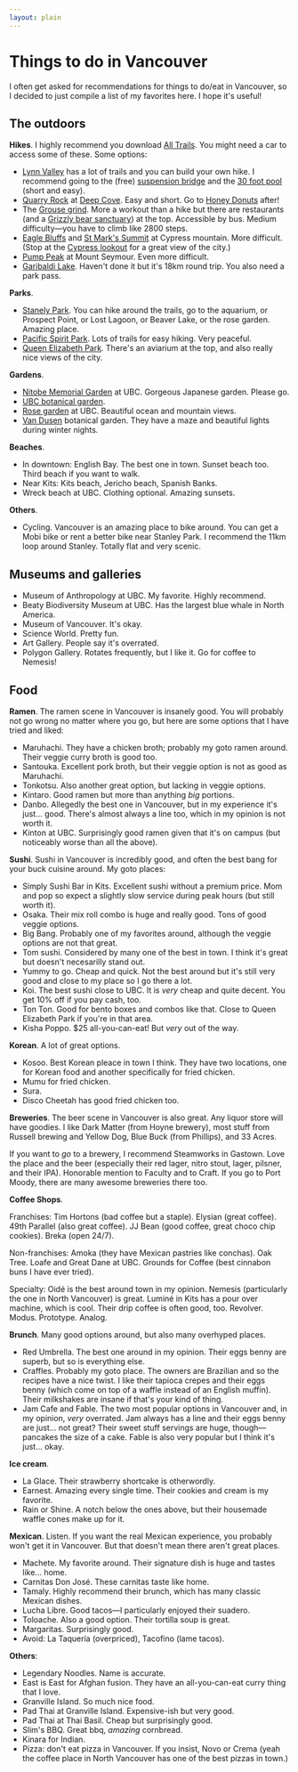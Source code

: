```yaml
---
layout: plain
---
```

# Things to do in Vancouver

I often get asked for recommendations
for things to do/eat in Vancouver,
so I decided to just compile a list of my favorites here.
I hope it's useful!

## The outdoors

**Hikes**.
I highly recommend you download [All Trails](https://www.alltrails.com/).
You might need a car to access some of these.
Some options:
- [Lynn Valley](https://www.alltrails.com/parks/canada/british-columbia/lynn-headwaters-regional-park) 
has a lot of trails and you can build your own hike.
I recommend going to the (free) 
[suspension bridge](https://lynncanyon.ca/tour/suspension-bridge/)
and the [30 foot pool](https://lynncanyon.ca/30-foot-pool/)
(short and easy).
- [Quarry Rock](https://www.alltrails.com/trail/canada/british-columbia/quarry-rock-baden-powell-from-deep-cove) 
at [Deep Cove](https://maps.app.goo.gl/wySk4U4FNjPczMDP8).
Easy and short. Go to [Honey Donuts](https://honeydoughnuts.com/) after!
- The [Grouse grind](https://www.grousemountain.com/grousegrind).
More a workout than a hike but there are restaurants 
(and a [Grizzly bear sanctuary](https://www.grousemountain.com/wildlife-refuge))
at the top. Accessible by bus.
Medium difficulty&mdash;you have to climb like 2800 steps.
- [Eagle Bluffs](https://www.alltrails.com/trail/canada/british-columbia/eagleridge-bluffs-via-black-mountain-trail)
and [St Mark's Summit](https://www.alltrails.com/trail/canada/british-columbia/saint-marks-summit)
at Cypress mountain. More difficult. 
(Stop at the [Cypress lookout](https://g.co/kgs/5rmiJ5P)
for a great view of the city.)
- [Pump Peak](https://www.alltrails.com/trail/canada/british-columbia/pump-peak)
at Mount Seymour. Even more difficult.
- [Garibaldi Lake](https://www.alltrails.com/trail/canada/british-columbia/garibaldi-lake--2).
Haven't done it but it's 18km round trip. You also need a park pass.

**Parks**.
- [Stanely Park](https://vancouver.ca/parks-recreation-culture/stanley-park.aspx). 
You can hike around the trails,
go to the aquarium,
or Prospect Point,
or Lost Lagoon,
or Beaver Lake,
or the rose garden. Amazing place.
- [Pacific Spirit Park](https://metrovancouver.org/services/regional-parks/park/pacific-spirit-regional-park).
Lots of trails for easy hiking.
Very peaceful.
- [Queen Elizabeth Park](https://vancouver.ca/parks-recreation-culture/queen-elizabeth-park.aspx).
There's an aviarium at the top,
and also really nice views of the city.

**Gardens**.
- [Nitobe Memorial Garden](https://botanicalgarden.ubc.ca/visit/nitobe-memorial-garden/) at UBC.
Gorgeous Japanese garden. Please go.
- [UBC botanical garden](https://botanicalgarden.ubc.ca/).
- [Rose garden](https://visit.ubc.ca/see-and-do/gardens-and-nature/ubc-rose-garden/) at UBC. 
Beautiful ocean and mountain views.
- [Van Dusen](https://vancouver.ca/parks-recreation-culture/vandusen-botanical-garden.aspx) 
botanical garden. They have a maze and beautiful lights during winter nights.

**Beaches**.
- In downtown: English Bay. The best one in town. 
Sunset beach too. Third beach if you want to walk.
- Near Kits: Kits beach, Jericho beach, Spanish Banks. 
- Wreck beach at UBC. Clothing optional. Amazing sunsets.

**Others**.
- Cycling. Vancouver is an amazing place to bike around.
You can get a Mobi bike
or rent a better bike near Stanley Park.
I recommend the 11km loop around Stanley.
Totally flat and very scenic.

## Museums and galleries
- Museum of Anthropology at UBC. My favorite. Highly recommend.
- Beaty Biodiversity Museum at UBC. Has the largest blue whale in North America.
- Museum of Vancouver. It's okay.
- Science World. Pretty fun.
- Art Gallery. People say it's overrated.
- Polygon Gallery. Rotates frequently, but I like it. Go for coffee to Nemesis!


## Food

**Ramen**.
The ramen scene in Vancouver is insanely good.
You will probably not go wrong no matter where you go,
but here are some options that I have tried and liked:
- Maruhachi. They have a chicken broth; probably my goto ramen around. 
Their veggie curry broth is good too.
- Santouka. Excellent pork broth, but their veggie option is not as good as Maruhachi.
- Tonkotsu. Also another great option, but lacking in veggie options.
- Kintaro. Good ramen but more than anything *big* portions.
- Danbo. Allegedly the best one in Vancouver, but in my experience it's just... good. 
There's almost always a line too, which in my opinion is not worth it.
- Kinton at UBC. Surprisingly good ramen given that it's on campus 
(but noticeably worse than all the above).

**Sushi**.
Sushi in Vancouver is incredibly good, 
and often the best bang for your buck cuisine around.
My goto places:
- Simply Sushi Bar in Kits. Excellent sushi without a premium price.
Mom and pop so expect a slightly slow service during peak hours 
(but still worth it).
- Osaka. Their mix roll combo is huge and really good. Tons of good veggie options.
- Big Bang. Probably one of my favorites around, 
although the veggie options are not that great.
- Tom sushi. Considered by many one of the best in town. 
I think it's great but doesn't necesarilly stand out.
- Yummy to go. Cheap and quick. 
Not the best around but it's still very good and close to my place so I go there a lot.
- Koi. The best sushi close to UBC. It is *very* cheap and quite decent.
You get 10% off if you pay cash, too.
- Ton Ton. Good for bento boxes and combos like that. 
Close to Queen Elizabeth Park if you're in that area.
- Kisha Poppo. $25 all-you-can-eat! But *very* out of the way.

**Korean**.
A lot of great options.
- Kosoo. Best Korean pleace in town I think.
They have two locations, one for Korean food and another
specifically for fried chicken.
- Mumu for fried chicken.
- Sura.
- Disco Cheetah has good fried chicken too.

**Breweries**.
The beer scene in Vancouver is also great.
Any liquor store will have goodies.
I like Dark Matter (from Hoyne brewery),
most stuff from Russell brewing
and Yellow Dog,
Blue Buck (from Phillips),
and 33 Acres.

If you want to *go* to a brewery,
I recommend Steamworks in Gastown. Love the place and the beer
(especially their red lager, nitro stout, lager, pilsner, and their IPA).
Honorable mention to Faculty and to Craft.
If you go to Port Moody, there are many awesome breweries there too.


**Coffee Shops**.

Franchises:
Tim Hortons (bad coffee but a staple).
Elysian (great coffee).
49th Parallel (also great coffee).
JJ Bean (good coffee, great choco chip cookies).
Breka (open 24/7).

Non-franchises:
Amoka (they have Mexican pastries like conchas).
Oak Tree. Loafe and Great Dane at UBC.
Grounds for Coffee (best cinnabon buns I have ever tried).

Specialty: Oidé is the best around town in my opinion.
Nemesis (particularly the one in North Vancouver) is great.
Luminé in Kits has a pour over machine, which is cool. 
Their drip coffee is often good, too.
Revolver. Modus. Prototype. Analog.

**Brunch**.
Many good options around,
but also many overhyped places.
- Red Umbrella. The best one around in my opinion.
Their eggs benny are superb, but so is everything else.
- Craffles. Probably my goto place. The owners are Brazilian
and so the recipes have a nice twist.
I like their tapioca crepes and their eggs benny 
(which come on top of a waffle instead of an English muffin).
Their milkshakes are insane if that's your kind of thing.
- Jam Cafe and Fable. The two most popular options in Vancouver and,
in my opinion, *very* overrated.
Jam always has a line and their eggs benny are just... not great?
Their sweet stuff servings are huge, though&mdash;pancakes the size of a cake.
Fable is also very popular but I think it's just... okay.

**Ice cream**.
- La Glace. Their strawberry shortcake is otherwordly.
- Earnest. Amazing every single time. Their cookies and cream is my favorite.
- Rain or Shine. A notch below the ones above,
but their housemade waffle cones make up for it.

**Mexican**.
Listen. If you want the real Mexican experience,
you probably won't get it in Vancouver.
But that doesn't mean there aren't great places.
- Machete. My favorite around. Their signature dish is huge and tastes like... home.
- Carnitas Don José. These carnitas taste like home.
- Tamaly. Highly recommend their brunch, which has many classic Mexican dishes.
- Lucha Libre. Good tacos&mdash;I particularly enjoyed their suadero.
- Toloache. Also a good option. Their tortilla soup is great.
- Margaritas. Surprisingly good.
- Avoid: La Taquería (overpriced), Tacofino (lame tacos).

**Others**:
- Legendary Noodles. Name is accurate.
- East is East for Afghan fusion. 
They have an all-you-can-eat curry thing that I love.
- Granville Island. So much nice food.
- Pad Thai at Granville Island. Expensive-ish but very good.
- Pad Thai at Thai Basil. Cheap but surprisingly good.
- Slim's BBQ. Great bbq, *amazing* cornbread.
- Kinara for Indian.
- Pizza: don't eat pizza in Vancouver. If you insist, Novo or Crema 
(yeah the coffee place in North Vancouver has one of the best pizzas in town.)